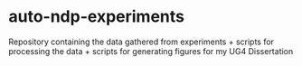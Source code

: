 # auto-ndp-experiments
Repository containing the data gathered from experiments  + scripts for processing the data + scripts for generating figures for my UG4 Dissertation
